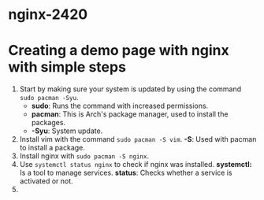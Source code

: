 # nginx-2420

# Creating a demo page with nginx with simple steps

1) Start by making sure your system is updated by using the command `sudo pacman -Syu`.
	- **sudo**: Runs the command with increased permissions.
	- **pacman**: This is Arch's package manager, used to install the packages.
	- **-Syu**: System update.  
2) Install vim with the command `sudo pacman -S vim`.
		**-S**: Used with pacman to install a package.
3) Install nginx with `sudo pacman -S nginx`.
4) Use `systemctl status nginx` to check if nginx was installed.
		**systemctl:** Is a tool to manage services.
		**status**: Checks whether a service is activated or not. 
5)  